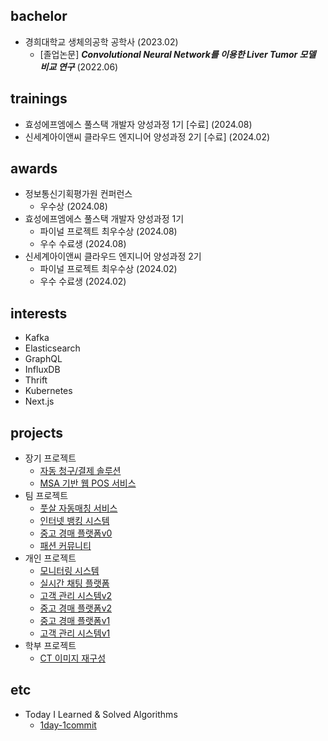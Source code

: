 ## bachelor
- 경희대학교 생체의공학 공학사 (2023.02)
  - [졸업논문] ***Convolutional Neural Network를 이용한 Liver Tumor 모델 비교 연구*** (2022.06)

## trainings
- 효성에프엠에스 풀스택 개발자 양성과정 1기 [수료] (2024.08)
- 신세계아이앤씨 클라우드 엔지니어 양성과정 2기 [수료] (2024.02)

## awards
- 정보통신기획평가원 컨퍼런스
  - 우수상 (2024.08)
- 효성에프엠에스 풀스택 개발자 양성과정 1기
  - 파이널 프로젝트 최우수상 (2024.08)
  - 우수 수료생 (2024.08)
- 신세계아이앤씨 클라우드 엔지니어 양성과정 2기
  - 파이널 프로젝트 최우수상 (2024.02)
  - 우수 수료생 (2024.02)

## interests
- Kafka
- Elasticsearch
- GraphQL
- InfluxDB
- Thrift
- Kubernetes
- Next.js

## projects
- 장기 프로젝트
  - [자동 청구/결제 솔루션](https://github.com/rlatkd/cms-plus)
  - [MSA 기반 웹 POS 서비스](https://github.com/rlatkd/salesync)
- 팀 프로젝트
  - [풋살 자동매칭 서비스](https://github.com/rlatkd/match5)
  - [인터넷 뱅킹 시스템](https://github.com/rlatkd/hs-bank)
  - [중고 경매 플랫폼v0](https://github.com/rlatkd/ssgbay-v0)
  - [패션 커뮤니티](https://github.com/rlatkd/fashion-community)
- 개인 프로젝트
  - [모니터링 시스템](https://github.com/rlatkd/monitoring-system)
  - [실시간 채팅 플랫폼](https://github.com/rlatkd/live-chat)
  - [고객 관리 시스템v2](https://github.com/rlatkd/management-system-v2)
  - [중고 경매 플랫폼v2](https://github.com/rlatkd/ssgbay-v2)
  - [중고 경매 플랫폼v1](https://github.com/rlatkd/ssgbay-v1)
  - [고객 관리 시스템v1](https://github.com/rlatkd/management-system)
- 학부 프로젝트
  - [CT 이미지 재구성](https://github.com/rlatkd/ct-image-reconstruction)

## etc
- Today I Learned & Solved Algorithms
  - [1day-1commit](https://github.com/rlatkd/1day-1commit)
 
<!--
|                                                        |기술 스택                                                                                                    | 링크                                                                       | 기간                  |일수|
|--------------------------------------------------------|-------------------------------------------------------------------------------------------------------------|----------------------------------------------------------------------------|-----------------------|----|
|**----------팀 프로젝트----------**                     |**-----------------------------------------------------------**                                              |**-------------------**                                                     |**-----------------**  |    |
|풋살 자동매칭 서비스                                     |Spring Boot + Oracle + MyBatis + JavaScript + AWS + Oracle Cloud + GitLab CICD                               |[match5](https://github.com/rlatkd/match5)                                   |2024.05.09 ~ 2024.05.17|9|
|효성은행                                                |Java                                                                                                         |[hs-bank](https://github.com/rlatkd/hs-bank)                                 |2024.03.21 ~ 2024.03.27|7|
|MSA 기반 웹 POS 서비스                                   |Flask + FastAPI + PostgreSQL + React + Amazon EKS + Apache Kafka + ElasticSearch + ArgoCD + Prometheus + ... |[salesync](https://github.com/rlatkd/salesync)                              |2023.12.04 ~ 2024.02.01|    |
|중고 경매 플랫폼v0                                       |Flask + MySQL + React                                                                                        |[ssgbay-v0](https://github.com/rlatkd/ssgbay-v0)                            |2023.10.26 ~ 2023.10.28|    |
|패션 커뮤니티                                            |Flask SSR                                                                                                    |[fashion-community](https://github.com/rlatkd/fashion-community)            |2023.09.01 ~ 2023.09.08|    |
|**---------개인 프로젝트---------**                     |**-----------------------------------------------------------**                                              |**-------------------**                                                     |**-----------------**   |    |
|실시간 채팅 플랫폼                                       |Spring Boot + WebSocket(+STOMP) + Security + JPA(+Hibernate) + h2 + Apache Kafka + React + Docker Compose    |[live-chat](https://github.com/rlatkd/live-chat)                            |2024.05.27 ~ 2024.06.02|    |
|고객 관리 시스템v2                                       |SpringBoot + MySQL + Vue.js                                                                                  |[management-system-v2](https://github.com/rlatkd/management-system-v2)      |                        |    |
|Qlik Sense 임베드                                       |TypeScript                                                                                                   |[qlik-embed](https://github.com/rlatkd/qlik-embed)                          |2023.11.20 ~ 2023.12.01|    |
|Qlik Sense 메시업                                       |JavaScript                                                                                                   |[qlik-mashup](https://github.com/rlatkd[qlik-mashup)                        |2023.11.20 ~ 2023.12.01|    |
|중고 경매 플랫폼v2                                       |AWS + GitHub CICD + Terraform                                                                                |[ssgbay-v2](https://github.com/rlatkd/ssgbay-v2)                            |2023.11.22 ~ 2023.11.28|    |
|중고 경매 플랫폼v1                                       |Docker + Kubernetes                                                                                          |[ssgbay-v1](https://github.com/rlatkd/ssgbay-v1)                            |2023.10.29 ~ 2023.11.02|    |
|고객 관리 시스템v1                                       |Node.js(+Express) + React + Material-UI                                                                      |[management-system](https://github.com/rlatkd/management-system)            |2023.10.16 ~ 2023.10.20|    |
|의약품 검색엔진                                          |Python + Pandas                                                                                              |                                                                            |2022.03.02 ~ 2022.06.30|    |
|**-----------졸업 논문-----------**                     |**-----------------------------------------------------------**                                              |**-------------------**                                                     |**-----------------**  |    |
|Convolutional Neural Network를 이용한 간종양 모델 비교연구|Python + Keras                                                                                               |                                                                            |2022.05.02 ~ 2022.06.30|    |
|**---------학부 프로젝트---------**                     |**-----------------------------------------------------------**                                              |**-------------------**                                                     |**-----------------**  |    |
|의공해석 프로그램                                        |Python + pandas                                                                                        |                                                                            |2022.11.01 ~ 2022.12.30|    |
|CT 이미지 재구성                                         |MATLAB                                                                                                       |[ct-image-reconstruction](https://github.com/rlatkd/ct-image-reconstruction)|2022.11.01 ~ 2022.12.30|    |
|보폭에 따른 하체 신경 분석 시스템                         |C++                                                                                                          |                                                                            |2022.05.02 ~ 2022.06.30|    |
-->


